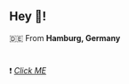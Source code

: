 ## Hey :wave:!

:de: From **Hamburg, Germany** <br>

#

:exclamation: [*Click ME*](https://www.youtube.com/watch?v=g4uOsS0FsEs)




